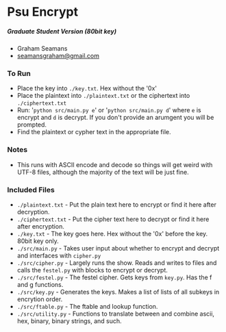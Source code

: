 # Psu Encrypt 
##### Graduate Student Version (80bit key)
* Graham Seamans
* seamansgraham@gmail.com
### To Run
* Place the key into `./key.txt`. Hex without the '0x'
* Place the plaintext into `./plaintext.txt` or the ciphertext into `./ciphertext.txt`
* Run: '`python src/main.py e`' or '`python src/main.py d`' where `e` is encrypt and `d` is decrypt. If you don't provide an arumgent you will be prompted.
* Find the plaintext or cypher text in the appropriate file.
### Notes
* This runs with ASCII encode and decode so things will get weird with UTF-8 files, although the majority of the text will be just fine.

### Included Files
* `./plaintext.txt` - Put the plain text here to encrypt or find it here after decryption.
* `./ciphertext.txt` - Put the cipher text here to decrypt or find it here after encryption.
* `./key.txt` - The key goes here. Hex without the '0x' before the key. 80bit key only.
* `./src/main.py` - Takes user input about whether to encrypt and decrypt and interfaces with `cipher.py`
* `./src/cipher.py` - Largely runs the show. Reads and writes to files and calls the `festel.py` with blocks to encrypt or decrypt.
* `./src/festel.py` - The festel cipher. Gets keys from `key.py`. Has the f and g functions. 
* `./src/key.py` - Generates the keys. Makes a list of lists of all subkeys in encrytion order.
* `./src/ftable.py` - The ftable and lookup function.
* `./src/utility.py` - Functions to translate between and combine ascii, hex, binary, binary strings, and such.
